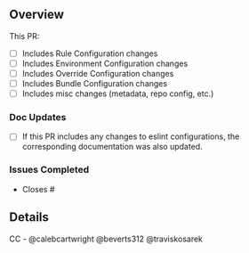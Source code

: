 ## Overview
This PR:
- [ ] Includes Rule Configuration changes
- [ ] Includes Environment Configuration changes
- [ ] Includes Override Configuration changes
- [ ] Includes Bundle Configuration changes
- [ ] Includes misc changes (metadata, repo config, etc.)

### Doc Updates
- [ ] If this PR includes any changes to eslint configurations, the corresponding documentation was also updated.

### Issues Completed
<!-- Delete this section if there's no corresponding issues closed/completed in this PR -->
- Closes #

## Details
<!-- Enter any specific details here if you are changing rule config, add/removing rules, including why, etc. -->

CC - @calebcartwright @beverts312 @traviskosarek
